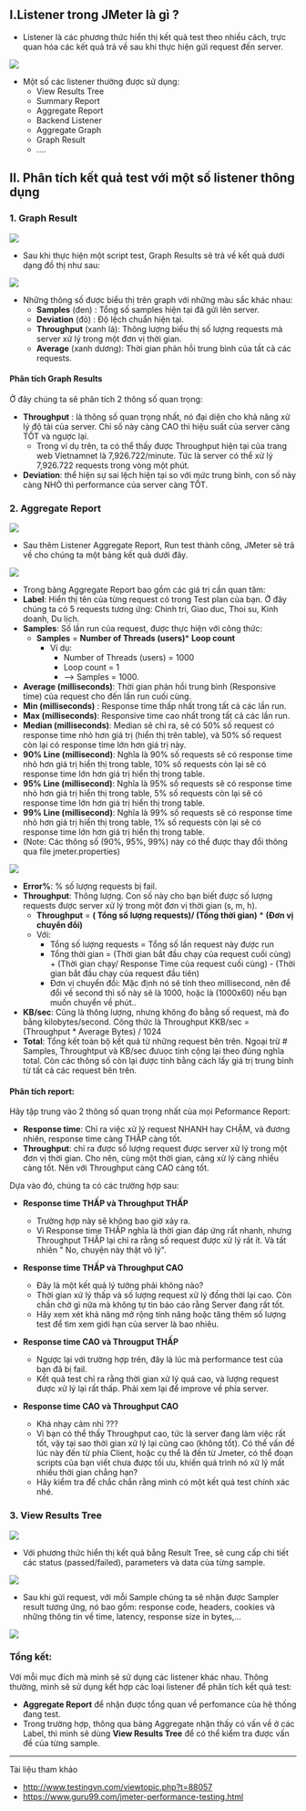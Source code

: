 ## I.Listener trong JMeter là gì ?
 - Listener là các phương thức hiển thị kết quả test theo nhiều cách, trực quan hóa các kết quả trả về sau khi thực hiện gửi request đến server.
 
 ![](https://images.viblo.asia/4a2e201e-d71d-4ce3-bd4d-3d20e053b1d4.png)
- Một số các listener thường được sử dụng: 
     - View Results Tree
     - Summary Report
     - Aggregate Report
     - Backend Listener
     - Aggregate Graph
     -  Graph Result
     -   ....
     
## II. Phân tích kết quả test với một số listener thông dụng
### 1. Graph Result
![](https://images.viblo.asia/98285691-f16d-4acd-89e9-36925d011246.png)

- Sau khi thực hiện một script test, Graph Results sẽ trả về kết quả dưới dạng đồ thị như sau: 

![](https://images.viblo.asia/c6550fda-0169-44b0-b23a-3f33d02a1fd6.png)
- Những thông số được biểu thị trên graph với những màu sắc khác nhau:
    - **Samples** (đen) : Tổng số samples hiện tại đã gửi lên server.
    - **Deviation** (đỏ) : Độ lệch chuẩn hiện tại.
    - **Throughput** (xanh lá): Thông lượng biểu thị số lượng requests mà server xử lý trong một đơn vị thời gian.
    - **Average** (xanh dương): Thời gian phản hồi trung bình của tất cả các requests.
#### Phân tích Graph Results
 Ở đây chúng ta sẽ phân tích 2 thông số quan trọng: 
 - **Throughput** : là thông số quan trọng nhất, nó đại diện cho khả năng xử lý độ tải của server. Chỉ số này càng CAO thì hiệu suất của server càng TỐT và ngược lại.
     - Trong ví dụ trên, ta có thể thấy được Throughput hiện tại của trang web Vietnamnet là 7,926.722/minute. Tức là server có thể xử lý 7,926.722 requests trong vòng một phút.
- **Deviation**: thể hiện sự sai lệch hiện tại so với mức trung bình, con số này càng NHỎ thì performance của server càng TỐT.
### 2. Aggregate Report 
![](https://images.viblo.asia/91fc1ab0-bf05-4d36-a433-670134515298.png)

- Sau thêm Listener Aggregate Report, Run test thành công, JMeter sẽ trả về cho chúng ta một bảng kết quả dưới đây.

![](https://images.viblo.asia/96281296-0647-4bba-a529-a4f35d915075.png)
- Trong bảng Aggregate Report bao gồm các giá trị cần quan tâm:
- **Label**: Hiển thị tên của từng request có trong Test plan của bạn. Ở đây chúng ta có 5 requests tương ứng: Chinh tri, Giao duc, Thoi su, Kinh doanh, Du lịch.
- **Samples**: Số lần run của request, được thực hiện với công thức: 
    - **Samples** = **Number of Threads (users)*** **Loop count**
        - Ví dụ: 
            - Number of Threads (users) = 1000
            - Loop count = 1
            - --> Samples = 1000.
- **Average (milliseconds)**: Thời gian phản hồi trung bình (Responsive time) của request cho đến lần run cuối cùng.
- **Min (milliseconds)** : Response time thấp nhất trong tất cả các lần run.
- **Max (milliseconds)**: Responsive time cao nhất trong tất cả các lần run.
- **Median (milliseconds)**: Median sẽ chỉ ra, sẽ có 50% số request có response time nhỏ hơn giá trị (hiển thị trên table), và 50% số request còn lại có response time lớn hơn giá trị này.
- **90% Line (millisecond)**: Nghĩa là 90% số requests sẽ có response time nhỏ hơn giá trị hiển thị trong table, 10% số requests còn lại sẽ có response time lớn hơn giá trị hiển thị trong table.
- **95% Line (millisecond)**: Nghĩa là 95% số requests sẽ có response time nhỏ hơn giá trị hiển thị trong table, 5% số requests còn lại sẽ có response time lớn hơn giá trị hiển thị trong table.
- **99% Line (millisecond)**: Nghĩa là 99% số requests sẽ có response time nhỏ hơn giá trị hiển thị trong table, 1% số requests còn lại sẽ có response time lớn hơn giá trị hiển thị trong table.
- (Note: Các thông số (90%, 95%, 99%) này có thể được thay đổi thông qua file jmeter.properties)

![](https://images.viblo.asia/3b5ef9ff-fbb7-4933-8d1e-177e1c974e49.png)
- **Error%**: % số lượng requests bị fail.
- **Throughput**: Thông lượng. Con số này cho bạn biết được số lượng requests được server xử lý trong một đơn vị thời gian (s, m, h).
     - **Throughput** = **( Tổng số lượng requests)/ (Tổng thời gian)** * **(Đơn vị chuyển đổi)**
    - Với: 
      - Tổng số lượng requests = Tổng số lần request này được run
      - Tổng thời gian = (Thời gian bắt đầu chạy của request cuối cùng) + (Thời gian chạy/ Response Time của request cuối cùng) - (Thời gian bắt đầu chạy của request đầu tiên)
      - Đơn vị chuyển đổi: Mặc định nó sẽ tính theo millisecond, nên để đổi về second thì số này sẽ là 1000, hoặc là (1000x60) nếu bạn muốn chuyển về phút..
-  **KB/sec**: Cũng là thông lượng, nhưng không đo bằng số request, mà đo bằng kilobytes/second.
        Công thức là Throughput KKB/sec = (Throughput * Average Bytes) / 1024
- **Total**: Tổng kết toàn bộ kết quả từ những request bên trên.
       Ngoại trừ # Samples, Throughtput và KB/sec đưuọc tính cộng lại theo đúng nghĩa total. Còn các thông số còn lại được tính bằng cách lấy giá trị trung bình từ tất cả các request bên trên.
#### Phân tích report:
  Hãy tập trung vào 2 thông số quan trọng nhất của mọi Peformance Report:
  - **Response time**: Chỉ ra việc xử lý request NHANH hay CHẬM, và đương nhiên, response time càng THẤP càng tốt.
  - **Throughput**: chỉ ra được số lượng request được server xử lý trong một đơn vị thời gian. Cho nên, cùng một thời gian, càng xử lý càng nhiều càng tốt. Nên với Throughput càng CAO càng tốt.

Dựa vào đó, chúng ta có các trường hợp sau:
  - **Response time THẤP và Throughput THẤP**
     - Trường hợp này sẽ không bao giờ xảy ra. 
     - Vì Response time THẤP nghĩa là thời gian đáp ứng rất nhanh, nhưng Throughput THẤP lại chỉ ra rằng số request được xử lý rất ít. Và tất nhiên " No, chuyện này thật vô lý".
  - **Response time THẤP và Throughput CAO**
    -  Đây là một kết quả lý tưởng phải không nào? 
    - Thời gian xử lý thấp và số lượng request xử lý đồng thời lại cao. Còn chần chờ gì nữa mà không tự tin báo cáo rằng Server đang rất tốt. 
    - Hãy xem xét khả năng mở rộng tính năng hoặc tăng thêm số lượng test để tìm xem giới hạn của server là bao nhiêu.

- **Response time CAO và Througput THẤP**
    - Ngược lại với trường hợp trên, đây là lúc mà performance test của bạn đã bị fail. 
    - Kết quả test chỉ ra rằng thời gian xử lý quá cao, và lượng request được xử lý lại rất thấp. Phải xem lại để improve về phía server.

- **Response time CAO và Throughput CAO**
    - Khá nhạy cảm nhỉ ???
    - Vì bạn có thể thấy Throughput cao, tức là server đang làm việc rất tốt, vậy tại sao thời gian xử lý lại cũng cao (không tốt). Có thể vấn đề lúc này đến từ phía Client, hoặc cụ thể là đến từ Jmeter, có thể đoạn scripts của bạn viết chưa được tối ưu, khiến quá trình nó xử lý mất nhiều thời gian chẳng hạn? 
    - Hãy kiểm tra để chắc chắn rằng mình có một kết quả test chính xác nhé.

### 3. View Results Tree
![](https://images.viblo.asia/5337d395-7dac-42ca-a5a3-db68533d45a8.png)

- Với phương thức hiển thị kết quả bằng Result Tree, sẽ cung cấp chi tiết các status (passed/failed), parameters và data của từng sample.

![](https://images.viblo.asia/bd8d5f2d-7e66-4603-b9b9-bbae9e5a64c7.png)
- Sau khi gửi request, với mỗi Sample chúng ta sẽ nhận được Sampler result tương ứng, nó bao gồm: response code, headers, cookies và những thông tin về time, latency, response size in bytes,...

![](https://images.viblo.asia/92e638f1-6861-4d68-b118-bf6957e37750.png)
### Tổng kết: 
Với mỗi mục đích mà mình sẽ sử dụng các listener khác nhau.
Thông thường, mình sẽ sử dụng kết hợp các loại listener để phân tích kết quả test: 
 - **Aggregate Report** để nhận được tổng quan về perfomance của hệ thống đang test. 
 - Trong trường hợp, thông qua bảng Aggregate nhận thấy có vấn về ở các Label, thì mình sẽ dùng **View Results Tree** để có thể kiểm tra được vấn đề của từng sample.
 

-----

Tài liệu tham khảo
- http://www.testingvn.com/viewtopic.php?t=88057
- https://www.guru99.com/jmeter-performance-testing.html